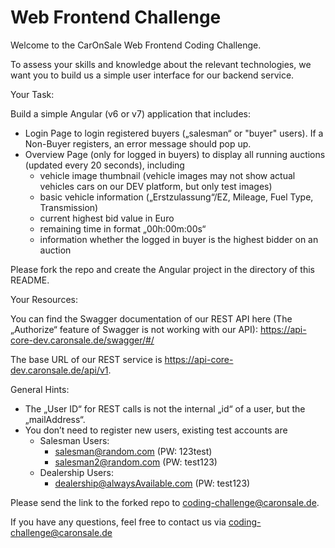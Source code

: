 # Web Frontend Challenge

Welcome to the CarOnSale Web Frontend Coding Challenge.

To assess your skills and knowledge about the relevant technologies, we want you to build us a simple user interface for our backend service.

Your Task:

Build a simple Angular (v6 or v7) application that includes:
- Login Page to login registered buyers („salesman“ or "buyer" users). If a Non-Buyer registers, an error message should pop up.
- Overview Page (only for logged in buyers) to display all running auctions (updated every 20 seconds), including
   - vehicle image thumbnail (vehicle images may not show actual vehicles cars on our DEV platform, but only test images)
   - basic vehicle information („Erstzulassung“/EZ, Mileage, Fuel Type, Transmission)
   - current highest bid value in Euro
   - remaining time in format „00h:00m:00s“
   - information whether the logged in buyer is the highest bidder on an auction
   
Please fork the repo and create the Angular project in the directory of this README.

Your Resources:

You can find the Swagger documentation of our REST API here (The „Authorize“ feature of Swagger is not working with our API):
https://api-core-dev.caronsale.de/swagger/#/

The base URL of our REST service is <https://api-core-dev.caronsale.de/api/v1>.


General Hints:

- The „User ID“ for REST calls is not the internal „id“ of a user, but the „mailAddress“.
- You don’t need to register new users, existing test accounts are
   - Salesman Users:
      - salesman@random.com (PW: 123test)
      - salesman2@random.com (PW: test123)
   - Dealership Users:
      - dealership@alwaysAvailable.com (PW: test123)

Please send the link to the forked repo to coding-challenge@caronsale.de.

If you have any questions, feel free to contact us via <coding-challenge@caronsale.de>
